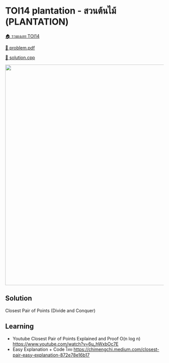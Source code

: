 <!-- @codegen_problem begin -->

# TOI14 plantation - สวนต้นไม้ (PLANTATION)

[🏠 รวมเฉลย TOI14](../)

[💎 problem.pdf](./toi14_plantation.pdf)

[🎉 solution.cpp](./toi14_plantation.cpp)

<img width="700" src="https://github.com/krist7599555/toi/assets/19445033/6c3958f7-5d39-4416-b7fc-d15e51e51143" />
<!-- @codegen_problem end -->

## Solution

Closest Pair of Points (Divide and Conquer)

## Learning

- Youtube Closest Pair of Points Explained and Proof O(n log n) <https://www.youtube.com/watch?v=6u_hWxbOc7E>
- Easy Explanation + Code ไทย <https://chimengchi.medium.com/closest-pair-easy-explanation-872e78e16b17>
